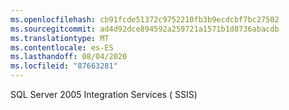 ```yaml
---
ms.openlocfilehash: cb91fcde51372c9752210fb3b9ecdcbf7bc27502
ms.sourcegitcommit: ad4d92dce894592a259721a1571b1d8736abacdb
ms.translationtype: MT
ms.contentlocale: es-ES
ms.lasthandoff: 08/04/2020
ms.locfileid: "87663281"
---
```

SQL Server 2005 Integration Services \( SSIS\)
